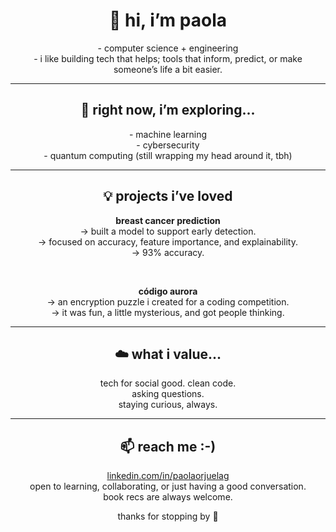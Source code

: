 <h1 align="center">🌿 hi, i’m paola</h1>

<p align="center">
- computer science + engineering <br>
- i like building tech that helps; tools that inform, predict, or make someone’s life a bit easier.
</p>

---

<h2 align="center">🌱 right now, i’m exploring...</h2>

<p align="center">
- machine learning <br>
- cybersecurity <br>
- quantum computing (still wrapping my head around it, tbh)
</p>

---

<h2 align="center">💡 projects i’ve loved</h2>

<p align="center">
<strong>breast cancer prediction</strong> <br>
→ built a model to support early detection. <br>
→ focused on accuracy, feature importance, and explainability. <br>
→ 93% accuracy.
</p>

<br>

<p align="center">
<strong>código aurora</strong> <br>
→ an encryption puzzle i created for a coding competition. <br>
→ it was fun, a little mysterious, and got people thinking.
</p>

---

<h2 align="center">☁️ what i value...</h2>

<p align="center">
tech for social good. clean code. <br>
asking questions. <br>
staying curious, always.
</p>

---

<h2 align="center">📫 reach me :-)</h2>

<p align="center">
<a href="https://linkedin.com/in/paolaorjuelag">linkedin.com/in/paolaorjuelag</a> <br>
open to learning, collaborating, or just having a good conversation. <br>
book recs are always welcome.
</p>

<p align="center">thanks for stopping by 🤍</p>
